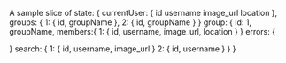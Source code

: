 A sample slice of state:
{
  currentUser: {
    id
	username
	image_url
	location
  },
  groups: {
    1: {
          id,
		  groupName
		},
	2: {
		  id,
          groupName
        }
  }
  group: {
    id: 1,
	groupName,
	members:{
	  1: {
		  id,
		  username,
		  image_url,
		  location
      }
  }
  errors: {
	
  }
  search: {
    1: {
      id,
	  username,
      image_url
    }
    2: {
	  id,
	  username
    }
  }
}
 
